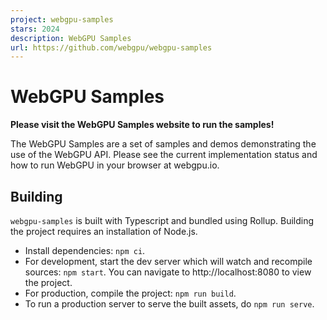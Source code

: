 ```yaml
---
project: webgpu-samples
stars: 2024
description: WebGPU Samples
url: https://github.com/webgpu/webgpu-samples
---
```


WebGPU Samples
==============

**Please visit the WebGPU Samples website to run the samples!**

The WebGPU Samples are a set of samples and demos demonstrating the use of the WebGPU API. Please see the current implementation status and how to run WebGPU in your browser at webgpu.io.

Building
--------

`webgpu-samples` is built with Typescript and bundled using Rollup. Building the project requires an installation of Node.js.

-   Install dependencies: `npm ci`.
-   For development, start the dev server which will watch and recompile sources: `npm start`. You can navigate to http://localhost:8080 to view the project.
-   For production, compile the project: `npm run build`.
-   To run a production server to serve the built assets, do `npm run serve`.
